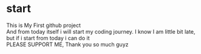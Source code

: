 # start
This is My First github project
<br>
And from today itself i will start my coding journey. I know I am little bit late, but if i start from today i can do it
<br>
PLEASE SUPPORT ME, Thank you so much guyz

